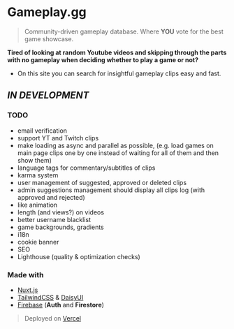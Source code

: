 # Gameplay.gg

> Community-driven gameplay database. Where **YOU** vote for the best game showcase.

**Tired of looking at random Youtube videos and skipping through the parts with no gameplay when deciding whether to play a game or not?** 
- On this site you can search for insightful gameplay clips easy and fast.

## *IN DEVELOPMENT*

### TODO
- email verification
- support YT and Twitch clips
- make loading as async and parallel as possible, (e.g. load games on main page clips one by one instead of waiting for all of them and then show them)
- language tags for commentary/subtitles of clips
- karma system
- user management of suggested, approved or deleted clips
- admin suggestions management should display all clips log (with approved and rejected)
- like animation
- length (and views?) on videos
- better username blacklist
- game backgrounds, gradients
- i18n
- cookie banner
- SEO
- Lighthouse (quality & optimization checks)

### Made with
- [Nuxt.js](https://nuxt.com/)
- [TailwindCSS](https://tailwindcss.com/) & [DaisyUI](https://daisyui.com/)
- [Firebase](https://firebase.google.com/) (**Auth** and **Firestore**)

> Deployed on [Vercel](https://vercel.com/)